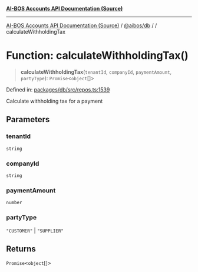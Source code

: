 [**AI-BOS Accounts API Documentation (Source)**](../../../README.md)

***

[AI-BOS Accounts API Documentation (Source)](../../../README.md) / [@aibos/db](../README.md) / [](../README.md) / calculateWithholdingTax

# Function: calculateWithholdingTax()

> **calculateWithholdingTax**(`tenantId`, `companyId`, `paymentAmount`, `partyType`): `Promise`\<`object`[]\>

Defined in: [packages/db/src/repos.ts:1539](https://github.com/pohlai88/accounts/blob/48103fb36d28b2b9bfb33472b6de2f719773cde9/packages/db/src/repos.ts#L1539)

Calculate withholding tax for a payment

## Parameters

### tenantId

`string`

### companyId

`string`

### paymentAmount

`number`

### partyType

`"CUSTOMER"` | `"SUPPLIER"`

## Returns

`Promise`\<`object`[]\>
